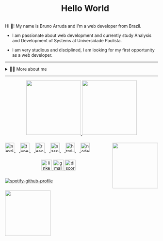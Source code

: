 <!--title-->
<div id="user-content-toc">
  <ul align="center">
    <summary><h1 style="display: inline-block">Hello World</h1></summary>
</div>

<!--presentation-->
<p align="left">
Hi 👋! My name is Bruno Arruda and I'm a web developer from Brazil.

  - I am passionate about web development and currently study Analysis and Development of Systems at Universidade Paulista.

  - I am very studious and disciplined, I am looking for my first opportunity as a web developer.
</p>

---

<!--dropdown-->
<details>
  <summary>👨‍💻 More about me</summary>

  - 💬 I am 34 years old, I live in Brazil and I really like to develop frontend using NextJS, TypeScript and SASS. I am learning TailwindCSS because I believe it can improve my productivity. On the backend I am studying a lot of NodeJS and I started to build my first APIs. For database, I like to use MySql and MongoDB.

  - ⚡ In my free time I like to stay with my family, watch a good movie or cook something very tasty. I also really like electronic games. To take care of my health I practice bodybuilding and once in a while I play soccer. \o/
</details>

---

<div align="center">

  <a href="https://github.com/bruno-arruda-dev">
  <img height="180em" src="https://github-readme-stats.vercel.app/api?username=bruno-arruda-dev&show_icons=true&theme=algolia&include_all_commits=true&count_private=true"/>
  <img height="180em" src="https://github-readme-stats.vercel.app/api/top-langs/?username=bruno-arruda-dev&layout=compact&langs_count=7&theme=algolia"/>

</div>

###

<img align="right" height="150" src="https://miro.medium.com/v2/resize:fit:679/1*zVnWJtyGOX_kUIDm6ccCfQ.gif"  />

###

<div align="left">
  <img src="https://cdn.jsdelivr.net/gh/devicons/devicon/icons/nextjs/nextjs-original.svg" height="30" alt="nextjs logo"  />
  <img width="12" />
  <img src="https://cdn.jsdelivr.net/gh/devicons/devicon/icons/typescript/typescript-original.svg" height="30" alt="typescript logo"  />
  <img width="12" />
  <img src="https://cdn.jsdelivr.net/gh/devicons/devicon/icons/react/react-original.svg" height="30" alt="react logo"  />
  <img width="12" />
  <img src="https://cdn.jsdelivr.net/gh/devicons/devicon/icons/sass/sass-original.svg" height="30" alt="sass logo"  />
  <img width="12" />
  <img src="https://cdn.jsdelivr.net/gh/devicons/devicon/icons/html5/html5-original.svg" height="30" alt="html5 logo"  />
  <img width="12" />
  <img src="https://cdn.jsdelivr.net/gh/devicons/devicon/icons/nodejs/nodejs-original.svg" height="30" alt="nodejs logo"  />
</div>

###

<div align="center">
  <a href="https://www.linkedin.com/in/bruno-arruda-dev/" target="_blank">
    <img src="https://img.shields.io/static/v1?message=LinkedIn&logo=linkedin&label=&color=0077B5&logoColor=white&labelColor=&style=for-the-badge" height="35" alt="linkedin logo"  />
  </a>
  <a href="mailto:bruno.arrm@gmail.com" target="_blank">
    <img src="https://img.shields.io/static/v1?message=Gmail&logo=gmail&label=&color=D14836&logoColor=white&labelColor=&style=for-the-badge" height="35" alt="gmail logo"  />
  </a>
  <a href="https://discordapp.com/users/arruda#5788" target="_blank">
    <img src="https://img.shields.io/static/v1?message=Discord&logo=discord&label=&color=7289DA&logoColor=white&labelColor=&style=for-the-badge" height="35" alt="discord logo"  />
  </a>
</div>

###

[![spotify-github-profile](https://spotify-github-profile.vercel.app/api/view?uid=4nafp5u2e6pieokbtcyo63rua&cover_image=true&theme=default&show_offline=false&background_color=121212&interchange=false&bar_color=0400ff&bar_color_cover=false)](https://github.com/kittinan/spotify-github-profile)

###

<img align="center" height="150" src="https://i.imgur.com/FEt4fFm.gif"  />
